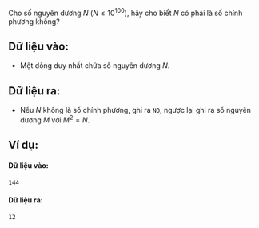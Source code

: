 Cho số nguyên dương $N\ (N ≤ 10^{100})$, hãy cho biết $N$ có phải là số chính phương không?

## Dữ liệu vào:
- Một dòng duy nhất chứa số nguyên dương $N$.

## Dữ liệu ra:
- Nếu $N$ không là số chính phương, ghi ra `NO`, ngược lại ghi ra số nguyên dương $M$ với $M^2=N$.

## Ví dụ:
#### Dữ liệu vào:
```
144
```

#### Dữ liệu ra:
```
12
```